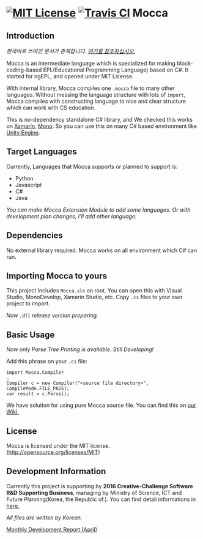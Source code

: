 [![MIT License](https://img.shields.io/badge/license-MIT-blue.svg?style=flat)](LICENSE.md) [![Travis CI](https://api.travis-ci.org/ngEPL/Mocca.svg)](https://travis-ci.org/ngEPL/Mocca)
Mocca
======
Introduction
------
_한국어로 쓰여진 문서가 존재합니다. [여기를 참조하십시오.](README.md)_

Mocca is an intermediate language which is specialized for making block-coding-based EPL(Educational Programming Language) based on C#. It started for ngEPL, and opened under MIT License.

With internal library, Mocca compiles one ```.mocca``` file to many other languages. Without messing the language structure with lots of ```import```, Mocca compiles with constructing language to nice and clear structure which can work with CS education.

This is no-dependency standalone C# library, and We checked this works on [Xamarin](https://www.xamarin.com), [Mono](http://www.mono-project.com). So you can use this on many C# based environment like [Unity Engine](http://unity3d.com).

Target Languages
------
Currently, Languages that Mocca supports or planned to support is:

* Python
* Javascript
* C#
* Java

_You can make Mocca Extension Module to add some languages. Or with development plan changes, I’ll add other language._

Dependencies
------
No external library required. Mocca works on all environment which C# can run.

Importing Mocca to yours
------
This project includes ```Mocca.sln``` on root. You can open this with Visual Studio, MonoDevelop, Xamarin Studio, etc. Copy ```.cs``` files to your own project to import.

_Now ```.dll``` release version preparing._

Basic Usage
------
_Now only Parse Tree Printing is available. Still Developing!_

Add this phrase on your ```.cs``` file:

```
import Mocca.Compiler
…
Compiler c = new Compiler("<source file directory>", CompileMode.FILE_PASS);
var result = c.Parse();
```

We have solution for using pure Mocca source file. You can find this on [our Wiki.](http://github.com/ngEPL/Mocca)

License
------
Mocca is licensed under the MIT license. (http://opensource.org/licenses/MIT)

Development Information
------
Currently this project is supporting by __2016 Creative-Challenge Software R&D Supporting Business__, managing by Ministry of Science, ICT and Future Planning(Korea, the Republic of.). You can find detail informations in [here.](http://www.swrnd.or.kr/korean/viewtopic.php?t=1715)

_All files are written by Korean._

[Monthly Development Report (April)](./Documentation/Monthly/log_april.md)
